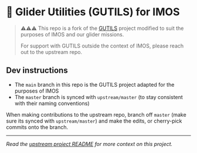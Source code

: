 # 🚤 Glider Utilities (GUTILS) for IMOS

> ⚠⚠⚠ This repo is a fork of the [GUTILS](https://github.com/SECOORA/GUTILS) project modified to suit the purposes of IMOS and our glider missions. 
> 
> For support with GUTILS outside the context of IMOS, please reach out to the upstream repo.

## Dev instructions

- The `main` branch in this repo is the GUTILS project adapted for the purposes of IMOS
- The `master` branch is synced with `upstream/master` (to stay consistent with their naming conventions)

When making contributions to the upstream repo, branch off `master` (make sure its synced with `upstream/master`) and make the edits, or cherry-pick commits onto the branch.

---

*Read the [upstream project README](https://github.com/SECOORA/GUTILS) for more context on this project.*